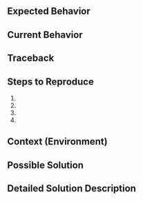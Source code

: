 <!--- This is a comment, it will not be visible on your issue report -->
<!--- Remember to mark your issue as a bug! -->
<!--- Provide a general summary of the issue in the Title above -->

## Expected Behavior
<!--- Tell us what should happen -->

## Current Behavior
<!--- Tell us what happens instead of the expected behavior -->

## Traceback
<!--- If you received an error message, you MUST include a full traceback -->
<!--- Remember to highlight your traceback and click the "code block" formatting button -->

## Steps to Reproduce
<!--- An unambiguous set of steps to reproduce this bug.-->
<!--- Include relevant info such as code, configuration files, and input images-->
1.
2.
3.
4.

## Context (Environment)
<!--- How has this issue affected you? What are you trying to accomplish? -->
<!--- Providing context helps us come up with a solution that is most useful in the real world -->

## Possible Solution
<!--- Not obligatory, but suggest a fix/reason for the bug, -->

## Detailed Solution Description
<!--- If you provided a possible solution, you may provide a detailed explanation if necessary -->

